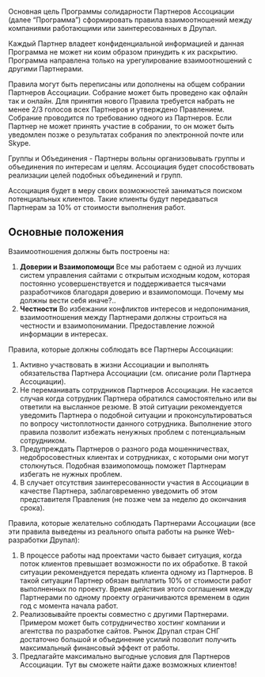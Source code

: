 Основная цель Программы солидарности Партнеров Ассоциации (далее “Программа”) сформировать правила взаимоотношений между компаниями работающими или заинтересованных в Друпал.

Каждый Партнер владеет конфиденциальной информацией и данная Программа не может ни коим образом принудить к их раскрытию. Программа направлена только на урегулирование взаимоотношений с другими Партнерами.

Правила могут быть переписаны или дополнены на общем собрании Партнеров Ассоциации. Собрание может быть проведено как офлайн так и онлайн. Для принятия нового Правила требуется набрать не менее 2/3 голосов всех Партнеров и утверждено Правлением. Собрание проводится по требованию одного из Партнеров. Если Партнер не может принять участие в собрании, то он может быть уведомлен позже о результатах собрания по электронной почте или Skype.

Группы и Объединения - Партнеры вольны организовывать группы и объединения по интересам и целям. Ассоциация будет способствовать реализации целей подобных объединений и групп.

Ассоциация будет в меру своих возможностей заниматься поиском потенциальных клиентов. Такие клиенты будут передаваться Партнерам за 10% от стоимости выполнения работ.

## Основные положения
Взаимоотношения должны быть построены на:
1. **Доверии и Взаимопомощи**
  Все мы работаем с одной из лучших систем управления сайтами с открытым исходным кодом, которая постоянно усовершенствуется и поддерживается тысячами разработчиков благодаря доверию и взаимопомощи. Почему мы должны вести себя иначе?..  
2. **Честности**
  Во избежании конфликтов интересов и недопонимания, взаимоотношения между Партнерами должны строиться на честности и взаимопонимании. Предоставление ложной информации в интересах.

Правила, которые должны соблюдать все Партнеры Ассоциации:
1. Активно участвовать в жизни Ассоциации и выполнять обязательства Партнера Ассоциации (см. описание роли Партнера Ассоциации).
2. Не переманивать сотрудников Партнеров Ассоциации. Не касается случая когда сотрудник Партнера обратился самостоятельно или вы ответили на высланное резюме. В этой ситуации рекомендуется уведомить Партнера о подобной ситуации и проконсультироваться по вопросу чистоплотности данного сотрудника. Выполнение этого правила позволит избежать ненужных проблем с потенциальным сотрудником.
3. Предупреждать Партнеров о разного рода мошенничествах, недобросовестных клиентах и сотрудниках, с которыми они могут столкнуться. Подобная взаимопомощь поможет Партнерам избегать не нужных проблем.
4. В случает отсутствия заинтересованности участия в Ассоциации в качестве Партнера, заблаговременно уведомить об этом представителя Правления (не позже чем за неделю до окончания срока).

Правила, которые желательно соблюдать Партнерами Ассоциации (все эти правила выведены из реального опыта работы на рынке Web-разработки Друпал):
1. В процессе работы над проектами часто бывает ситуация, когда поток клиентов превышает возможности по их обработке. В такой ситуации рекомендуется передать клиента одному из Партнеров. В такой ситуации Партнер обязан выплатить 10% от стоимости работ выполненных по проекту. Время действия этого соглашения между Партнерами по одному проекту ограничиваются временем в один год с момента начала работ.
2. Реализовывайте проекты совместно с другими Партнерами. Примером может быть сотрудничество хостинг компании и агентства по разработке сайтов. Рынок Друпал стран СНГ достаточно большой и объединение усилий позволит получить максимальный финансовый эффект от работы.
3. Предлагайте максимально выгодные условия для Партнеров Ассоциации. Тут вы сможете найти даже возможных клиентов!
